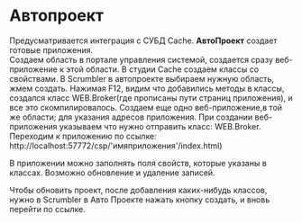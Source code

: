 Автопроект
============
Предусматривается интеграция с CУБД Cache. **АвтоПроект** создает готовые приложения.    
  Создаем область в портале управления системой, создается сразу веб-приложение к этой области.
В студии Cache создаем классы со свойствами. В Scrumbler в автопроекте выбираем нужную область, жмем создать. Нажимая F12, видим что добавились методы в классы, создался класс WEB.Broker(где прописаны пути страниц приложения), и все это скомпилировалось.
  Создаем еще одно веб-приложение,в той же области; для указания адресов приложения. При создании веб-приложения указываем что нужно отправить класс: WEB.Broker.
  Переходим к приложению по ссылке: http://localhost:57772/csp/'имяприложения'/index.html)

  В приложении можно заполнять поля свойств, которые указаны в классах.
Возможно обновление и удаление записей.

  Чтобы обновить проект, после добавления каких-нибудь классов, нужно в Scrumbler в Авто Проекте нажать кнопку создать, и вновь перейти по ссылке.  
